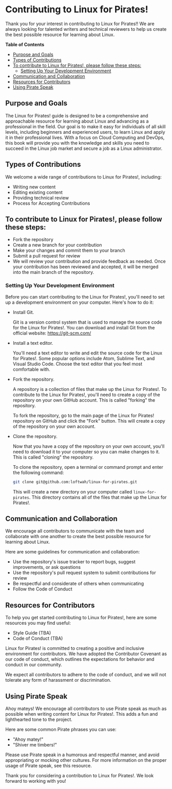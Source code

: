 # Contributing to Linux for Pirates!

Thank you for your interest in contributing to Linux for Pirates!! We are always looking for talented writers and technical reviewers to help us create the best possible resource for learning about Linux.

<!-- START doctoc generated TOC please keep comment here to allow auto update -->
<!-- DON'T EDIT THIS SECTION, INSTEAD RE-RUN doctoc TO UPDATE -->
**Table of Contents**

- [Purpose and Goals](#purpose-and-goals)
- [Types of Contributions](#types-of-contributions)
- [To contribute to Linux for Pirates!, please follow these steps:](#to-contribute-to-linux-for-pirates-please-follow-these-steps)
  - [Setting Up Your Development Environment](#setting-up-your-development-environment)
- [Communication and Collaboration](#communication-and-collaboration)
- [Resources for Contributors](#resources-for-contributors)
- [Using Pirate Speak](#using-pirate-speak)

<!-- END doctoc generated TOC please keep comment here to allow auto update -->

## Purpose and Goals

The Linux for Pirates! guide is designed to be a comprehensive and approachable resource for learning about Linux and advancing as a professional in the field. Our goal is to make it easy for individuals of all skill levels, including beginners and experienced users, to learn Linux and apply it in their professional lives. With a focus on Cloud Computing and DevOps, this book will provide you with the knowledge and skills you need to succeed in the Linux job market and secure a job as a Linux administrator.

## Types of Contributions

We welcome a wide range of contributions to Linux for Pirates!, including:

- Writing new content
- Editing existing content
- Providing technical review
- Process for Accepting Contributions

## To contribute to Linux for Pirates!, please follow these steps:

- Fork the repository
- Create a new branch for your contribution
- Make your changes and commit them to your branch
- Submit a pull request for review
- We will review your contribution and provide feedback as needed. Once your contribution has been reviewed and accepted, it will be merged into the main branch of the repository.

### Setting Up Your Development Environment

Before you can start contributing to the Linux for Pirates!, you'll need to set up a development environment on your computer. Here's how to do it:

- Install Git.

    Git is a version control system that is used to manage the source code for the Linux for Pirates!. You can download and install Git from the official website: <https://git-scm.com/>

- Install a text editor.

    You'll need a text editor to write and edit the source code for the Linux for Pirates!. Some popular options include Atom, Sublime Text, and Visual Studio Code. Choose the text editor that you feel most comfortable with.

- Fork the repository.

    A repository is a collection of files that make up the Linux for Pirates!. To contribute to the Linux for Pirates!, you'll need to create a copy of the repository on your own GitHub account. This is called "forking" the repository.

    To fork the repository, go to the main page of the Linux for Pirates! repository on GitHub and click the "Fork" button. This will create a copy of the repository on your own account.

- Clone the repository.

    Now that you have a copy of the repository on your own account, you'll need to download it to your computer so you can make changes to it. This is called "cloning" the repository.

    To clone the repository, open a terminal or command prompt and enter the following command:

    ```bash
    git clone git@github.com:loftwah/linux-for-pirates.git
    ```

    This will create a new directory on your computer called `linux-for-pirates`. This directory contains all of the files that make up the Linux for Pirates!.

## Communication and Collaboration

We encourage all contributors to communicate with the team and collaborate with one another to create the best possible resource for learning about Linux.

Here are some guidelines for communication and collaboration:

- Use the repository's issue tracker to report bugs, suggest improvements, or ask questions
- Use the repository's pull request system to submit contributions for review
- Be respectful and considerate of others when communicating
- Follow the Code of Conduct

## Resources for Contributors

To help you get started contributing to Linux for Pirates!, here are some resources you may find useful:

- Style Guide (TBA)
- Code of Conduct (TBA)

Linux for Pirates! is committed to creating a positive and inclusive environment for contributors. We have adopted the Contributor Covenant as our code of conduct, which outlines the expectations for behavior and conduct in our community.

We expect all contributors to adhere to the code of conduct, and we will not tolerate any form of harassment or discrimination.

## Using Pirate Speak

Ahoy mateys! We encourage all contributors to use Pirate speak as much as possible when writing content for Linux for Pirates!. This adds a fun and lighthearted tone to the project.

Here are some common Pirate phrases you can use:

- "Ahoy matey!"
- "Shiver me timbers!"

Please use Pirate speak in a humorous and respectful manner, and avoid appropriating or mocking other cultures. For more information on the proper usage of Pirate speak, see this resource.

Thank you for considering a contribution to Linux for Pirates!. We look forward to working with you!
